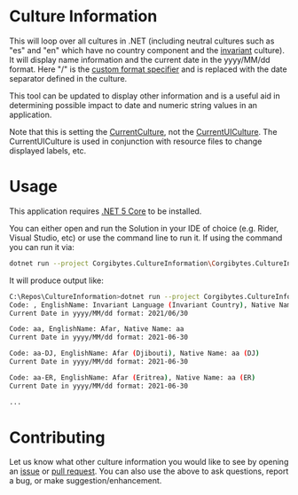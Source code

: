 # Culture Information

This will loop over all cultures in .NET (including neutral cultures such as "es" and "en" which have no country component and the [invariant](https://docs.microsoft.com/en-us/dotnet/api/system.globalization.cultureinfo.invariantculture?view=net-5.0) culture). It will display name information and the current date in the yyyy/MM/dd format. Here "/" is the [custom format specifier](https://docs.microsoft.com/en-us/dotnet/standard/base-types/custom-date-and-time-format-strings?redirectedfrom=MSDN#dateSeparator) and is replaced with the date separator defined in the culture.

This tool can be updated to display other information and is a useful aid in determining possible impact to date and numeric string values in an application.

Note that this is setting the [CurrentCulture](https://docs.microsoft.com/en-us/dotnet/api/system.globalization.cultureinfo.currentculture?view=net-5.0), not the [CurrentUICulture](https://docs.microsoft.com/en-us/dotnet/api/system.globalization.cultureinfo.currentuiculture?view=net-5.0). The CurrentUICulture is used in conjunction with resource files to change displayed labels, etc.

# Usage

This application requires [.NET 5 Core](https://dotnet.microsoft.com/download/dotnet/5.0) to be installed.  

You can either open and run the Solution in your IDE of choice (e.g. Rider, Visual Studio, etc) or use the command line to run it.  If using the command you can run it via:

```bash
dotnet run --project Corgibytes.CultureInformation\Corgibytes.CultureInformation.csproj
```

It will produce output like:

```bash
C:\Repos\CultureInformation>dotnet run --project Corgibytes.CultureInformation\Corgibytes.CultureInformation.csproj
Code: , EnglishName: Invariant Language (Invariant Country), Native Name: Invariant Language (Invariant Country)
Current Date in yyyy/MM/dd format: 2021/06/30

Code: aa, EnglishName: Afar, Native Name: aa
Current Date in yyyy/MM/dd format: 2021-06-30

Code: aa-DJ, EnglishName: Afar (Djibouti), Native Name: aa (DJ)
Current Date in yyyy/MM/dd format: 2021-06-30

Code: aa-ER, EnglishName: Afar (Eritrea), Native Name: aa (ER)
Current Date in yyyy/MM/dd format: 2021-06-30

...
```

# Contributing
Let us know what other culture information you would like to see by opening an [issue](https://github.com/corgibytes/CultureInformation/issues) or [pull request](https://github.com/corgibytes/CultureInformation/pulls).  You can also use the above to ask questions, report a bug, or make suggestion/enhancement.